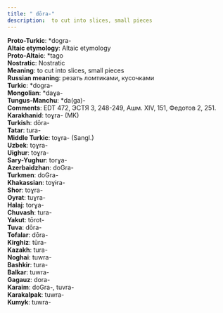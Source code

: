 ```yaml
---
title: " dōra-"
description:  to cut into slices, small pieces
---
```


<strong>Proto-Turkic</strong>:  *dogra-<br>
<strong>Altaic etymology</strong>:  Altaic etymology<br>
<strong> Proto-Altaic</strong>:  *tago<br>
<strong>Nostratic</strong>:  Nostratic<br>
<strong>Meaning</strong>:  to cut into slices, small pieces<br>
<strong>Russian meaning</strong>:  резать ломтиками, кусочками<br>
<strong>Turkic</strong>:  *dogra-<br>
<strong>Mongolian</strong>:  *daɣa-<br>
<strong>Tungus-Manchu</strong>:  *da(ga)-<br>
<strong>Comments</strong>:  EDT 472, ЭСТЯ 3, 248-249, Ашм. XIV, 151, Федотов 2, 251.<br>
<strong>Karakhanid</strong>:  toɣra- (MK)<br>
<strong>Turkish</strong>:  dōra-<br>
<strong>Tatar</strong>:  tura-<br>
<strong>Middle Turkic</strong>:  toɣra- (Sangl.)<br>
<strong>Uzbek</strong>:  tọɣra-<br>
<strong>Uighur</strong>:  toɣra-<br>
<strong>Sary-Yughur</strong>:  torɣa-<br>
<strong>Azerbaidzhan</strong>:  doGra-<br>
<strong>Turkmen</strong>:  doGra-<br>
<strong>Khakassian</strong>:  toɣɨra-<br>
<strong>Shor</strong>:  toɣra-<br>
<strong>Oyrat</strong>:  tuɣra-<br>
<strong>Halaj</strong>:  torɣa-<br>
<strong>Chuvash</strong>:  tura-<br>
<strong>Yakut</strong>:  tōrot-<br>
<strong>Tuva</strong>:  dōra-<br>
<strong>Tofalar</strong>:  dōra-<br>
<strong>Kirghiz</strong>:  tūra-<br>
<strong>Kazakh</strong>:  tura-<br>
<strong>Noghai</strong>:  tuwra-<br>
<strong>Bashkir</strong>:  tura-<br>
<strong>Balkar</strong>:  tuwra-<br>
<strong>Gagauz</strong>:  dora-<br>
<strong>Karaim</strong>:  doGra-, tuvra-<br>
<strong>Karakalpak</strong>:  tuwra-<br>
<strong>Kumyk</strong>:  tuwra-<br>


